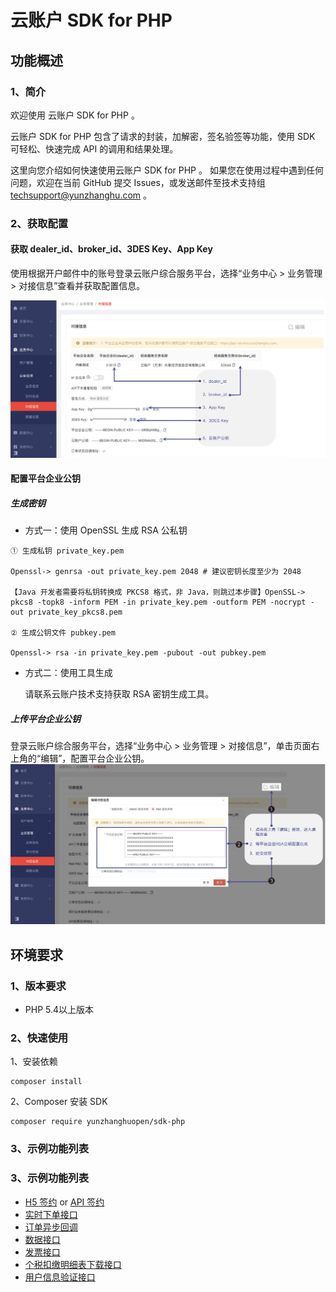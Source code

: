# 云账户 SDK for PHP

## 功能概述

### 1、简介

欢迎使用 云账户 SDK for PHP 。

云账户 SDK for PHP 包含了请求的封装，加解密，签名验签等功能，使用 SDK 可轻松、快速完成 API 的调用和结果处理。

这里向您介绍如何快速使用云账户 SDK for PHP 。 如果您在使用过程中遇到任何问题，欢迎在当前 GitHub 提交 Issues，或发送邮件至技术支持组 [techsupport@yunzhanghu.com](mailto:techsupport@yunzhanghu.com) 。

### 2、获取配置

#### **获取 dealer_id、broker_id、3DES Key、App Key**

使用根据开户邮件中的账号登录云账户综合服务平台，选择“业务中心 > 业务管理 > 对接信息”查看并获取配置信息。

![获取配置信息](.doc/keyconfig.png)

#### **配置平台企业公钥**

##### **生成密钥**

- 方式一：使用 OpenSSL 生成 RSA 公私钥

```
① ⽣成私钥 private_key.pem

Openssl-> genrsa -out private_key.pem 2048 # 建议密钥⻓度⾄少为 2048

【Java 开发者需要将私钥转换成 PKCS8 格式，非 Java，则跳过本步骤】OpenSSL-> pkcs8 -topk8 -inform PEM -in private_key.pem -outform PEM -nocrypt -out private_key_pkcs8.pem

② ⽣成公钥⽂件 pubkey.pem

Openssl-> rsa -in private_key.pem -pubout -out pubkey.pem
```

- 方式二：使用工具生成

  请联系云账户技术支持获取 RSA 密钥生成工具。

##### **上传平台企业公钥**

登录云账户综合服务平台，选择“业务中心  > 业务管理  > 对接信息”，单击页面右上角的“编辑”，配置平台企业公钥。![配置平台企业公钥信息](.doc/publickeyconfig.png)

## 环境要求

### 1、版本要求

- PHP 5.4以上版本

### 2、快速使用

1、安装依赖

```
composer install
```

2、Composer 安装 SDK

```
composer require yunzhanghuopen/sdk-php
```

### 3、示例功能列表      

### 3、示例功能列表      

- [H5 签约](example/h5UserSign.php ) or [API 签约](example/apiUserSign.php )  
- [实时下单接口](example/payment.php ) 
- [订单异步回调](example/notify.php )     
- [数据接口](example/dataService.php )    
- [发票接口](example/invoice.php )     
- [个税扣缴明细表下载接口](example/tax.php )       
- [用户信息验证接口](example/verify.php )

